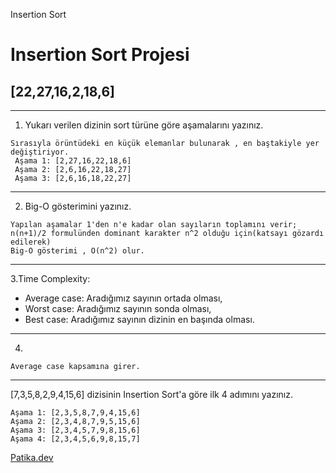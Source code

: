 Insertion Sort

# Insertion Sort Projesi
## [22,27,16,2,18,6] 

---

1. Yukarı verilen dizinin sort türüne göre aşamalarını yazınız.

```
Sırasıyla örüntüdeki en küçük elemanlar bulunarak , en baştakiyle yer değiştiriyor.
 Aşama 1: [2,27,16,22,18,6] 
 Aşama 2: [2,6,16,22,18,27] 
 Aşama 3: [2,6,16,18,22,27]
```
---
2. Big-O gösterimini yazınız.

```
Yapılan aşamalar 1'den n'e kadar olan sayıların toplamını verir;
n(n+1)/2 formulünden dominant karakter n^2 olduğu için(katsayı gözardı edilerek)
Big-O gösterimi , O(n^2) olur.
```
---
3.Time Complexity:

 * Average case: Aradığımız sayının ortada olması,
 * Worst case: Aradığımız sayının sonda olması, 
 * Best case: Aradığımız sayının dizinin en başında olması.
 ---

 4.
```
Average case kapsamına girer.

```
---
[7,3,5,8,2,9,4,15,6] dizisinin Insertion Sort'a göre ilk 4 adımını yazınız.
```
Aşama 1: [2,3,5,8,7,9,4,15,6]
Aşama 2: [2,3,4,8,7,9,5,15,6]
Aşama 3: [2,3,4,5,7,9,8,15,6]
Aşama 4: [2,3,4,5,6,9,8,15,7]
```
[Patika.dev](https://www.patika.dev/tr)
